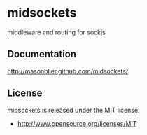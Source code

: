midsockets
=======

middleware and routing for sockjs

Documentation
-------

http://masonblier.github.com/midsockets/

License
-------

midsockets is released under the MIT license:

* http://www.opensource.org/licenses/MIT
